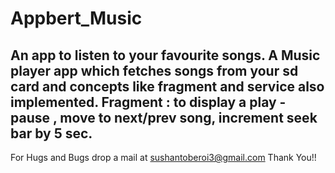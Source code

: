 # Appbert_Music
An app to listen to your favourite songs.
A Music player app which fetches songs from your sd card and concepts like fragment and service also implemented.
Fragment : to display a play - pause , move to next/prev song, increment seek bar by 5 sec.
------------------------------------------------------------------------------

For Hugs and Bugs drop a mail at sushantoberoi3@gmail.com
Thank You!!

